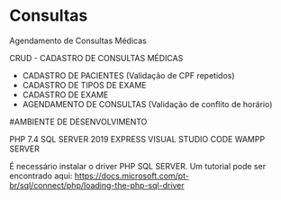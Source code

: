 # Consultas
Agendamento de Consultas Médicas

CRUD - CADASTRO DE CONSULTAS MÉDICAS

- CADASTRO DE PACIENTES (Validação de CPF repetidos)
- CADASTRO DE TIPOS DE EXAME
- CADASTRO DE EXAME
- AGENDAMENTO DE CONSULTAS (Validação de conflito de horário)

#AMBIENTE DE DESENVOLVIMENTO

PHP 7.4
SQL SERVER 2019 EXPRESS
VISUAL STUDIO CODE
WAMPP SERVER

É necessário instalar o driver PHP SQL SERVER. Um tutorial pode ser encontrado aqui:
https://docs.microsoft.com/pt-br/sql/connect/php/loading-the-php-sql-driver

